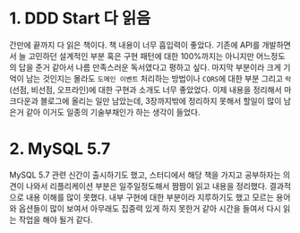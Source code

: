 # 1. DDD Start 다 읽음
간만에 끝까지 다 읽은 책이다. 책 내용이 너무 흡입력이 좋았다. 기존에 API를 개발하면서 늘 고민하던 설계적인 부분 혹은 구현 패턴에 대한 100%까지는 아니지만 어느정도의 답을 준거 같아서 나름 만족스러운 독서였다고 평하고 싶다. 마지막 부분이라 크게 기억이 남는 것인지는 몰라도 `도메인 이벤트` 처리하는 방법이나 `CQRS`에 대한 부분 그리고 `락`(선점, 비선점, 오프라인)에 대한 구현과 소개도 너무 좋았었다. 이제 내용을 정리해서 마크다운과 블로그에 올리는 일만 남았는데, 3장까지밖에 정리하지 못해서 할일이 많이 남은거 같아 이거도 일종의 기술부채인가 하는 생각이 들었다.

# 2. MySQL 5.7
MySQL 5.7 관련 신간이 출시하기도 했고, 스터디에서 해당 책을 가지고 공부하자는 의견이 나와서 리플리케이션 부분은 일주일정도해서 짬짬이 읽고 내용을 정리했다. 결과적으로 내용 이해를 많이 못했다. 내부 구현에 대한 부분이라 지루하기도 했고 모르는 용어와 옵션들이 많이 보여서 아무래도 집중력 있게 하지 못한거 같아 시간을 들여서 다시 읽는 작업을 해야 될거 같다.
